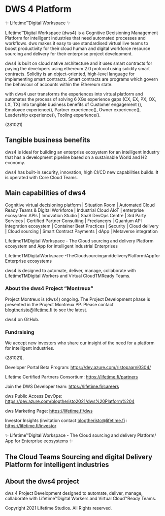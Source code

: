 # DWS 4 Platform

✨ Lifetime™Digital Workspace ✨

Lifetime™Digital Workspace (dws4) is a Cognitive Decisioning Management Platform for intelligent industries that need automated processes and workflows. dws makes it easy to use standardised virtual live teams to boost productivity for their cloud human and digital workforce resource sourcing and delivery for their enterprise project development. 

dws4 is built on cloud native architecture and it uses smart contracts for paying the developers using ethereum 2.0 protocol using solidity smart contracts. Solidity is an object-oriented, high-level language for implementing smart contracts. Smart contracts are programs which govern the behaviour of accounts within the Ethereum state.

with dws4 user transforms the experiences into virtual platform and automates the process of solving 6 XGs experience gaps (CX, EX, PX, OX, LX, TX) into tangible business benefits of Customer engagement (), Employee experience(), Partner experience(), Owner experience(), Leadership experience(), Tooling experience().

(281021) 
 ## Tangible business benefits
dws4 is ideal for building an enterprise ecosystem for an intelligent industry that has a development pipeline based on a sustainable World and H2 economy.

dws4 has built-in security, innovation, high CI/CD new capabilities builds. It is operated with Core Cloud Teams.

## Main capabilities of dws4

Cognitive virtual decisioning platform | Situation Room | Automated Cloud Ready Teams & Digital Workforce | Industrial Cloud AIoT | enterprise ecosystem APIs | Innovation Studio | SaaS DevOps Centre | 3rd Party Services | Certified Partner Consulting | Freelancers | Quantum API Integration ecosystem | Container Best Practices | Security | Cloud delivery | Cloud sourcing | Smart Contract Payments | dApp | Metaverse integration 

LifetimeTMDigital Workspace - The Cloud sourcing and delivery Platform ecosystem and App for intelligent industrial Enterprises

LifetimeTMDigitalWorkspace -TheCloudsourcinganddeliveryPlatform/Appfor Enterprise ecosystems

dws4 is designed to automate, deliver, manage, collaborate with LifetimeTMDigital Workers and Virtual CloudTMReady Teams.

### About the dws4 Project “Montreux”

Project Montreux is (dws4) ongoing. The Project Development phase is presented in the Project Montreux PP. Please contact blogtheristo@lifetime.fi to see the latest.

dws4 on GitHub.
### Fundraising

We accept new investors who share our insight of the need for a platform for intelligent industries.

(281021).

Developer Portal Beta Program: <https://dev.azure.com/ristopaarni0304/>

Lifetime Certified Partners Consortium: <https://lifetime.fi/partners>

Join the DWS Developer team: <https://lifetime.fi/careers>

dws Public Access DevOps: <https://dev.azure.com/blogtheristo2021/dws%20Platform%204>

dws Marketing Page: <https://lifetime.fi/dws>

Investor Insights (invitation contact blogtheristo@lifetime.fi : <https://lifetime.fi/investor>

✨ Lifetime™Digital Workspace  - The Cloud sourcing and delivery Platform/ App for Enterprise ecosystems ✨ </n>

## The Cloud Teams Sourcing and digital Delivery Platform for intelligent industries

## About the dws4 project

dws 4 Project Development designed to automate, deliver, manage, collaborate with Lifetime™Digital Workers and Virtual Cloud™Ready Teams.

Copyright 2021 Lifetime Studios. All Rights reserved.
